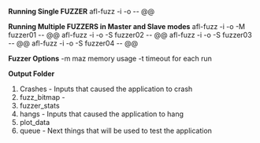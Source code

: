**Running Single FUZZER**
afl-fuzz -i <test cases> -o <output> <fuzz options> -- <binary to run> <options to binary> @@
  
**Running Multiple FUZZERS in Master and Slave modes**
afl-fuzz -i <test cases> -o <output> -M fuzzer01 -- <binary to run> <options to binary> @@
afl-fuzz -i <test cases> -o <output> -S fuzzer02 -- <binary to run> <options to binary> @@
afl-fuzz -i <test cases> -o <output> -S fuzzer03 -- <binary to run> <options to binary> @@
afl-fuzz -i <test cases> -o <output> -S fuzzer04 -- <binary to run> <options to binary> @@

  
 **Fuzzer Options**
-m <megabytes> maz memory usage
-t <milliseconds> timeout for each run
  
**Output Folder**
  
  1. Crashes - Inputs that caused the application to crash
  2. fuzz_bitmap - 
  3. fuzzer_stats
  4. hangs - Inputs that caused the application to hang
  5. plot_data
  6. queue - Next things that will be used to test the application
